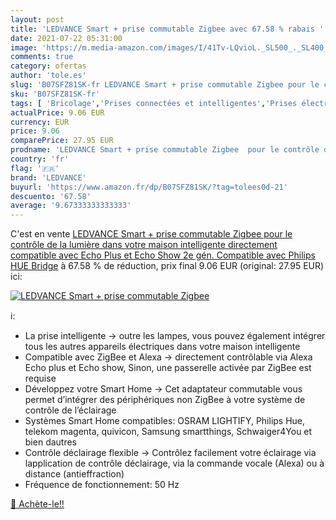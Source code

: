 ```yaml
---
layout: post
title: 'LEDVANCE Smart + prise commutable Zigbee avec 67.58 % rabais '
date: 2021-07-22 05:31:00
image: 'https://m.media-amazon.com/images/I/41Tv-LQvioL._SL500_._SL400_.jpg'
comments: true
category: ofertas
author: 'tole.es'
slug: 'B07SFZ81SK-fr LEDVANCE Smart + prise commutable Zigbee pour le contrôle...'
sku: 'B07SFZ81SK-fr'
tags: [ 'Bricolage','Prises connectées et intelligentes','Prises électriques et accessoires','ledvance','Électricité', ]
actualPrice: 9.06 EUR
currency: EUR
price: 9.06
comparePrice: 27.95 EUR
prodname: 'LEDVANCE Smart + prise commutable Zigbee  pour le contrôle de la lumière dans votre maison intelligente  directement compatible avec Echo Plus et Echo Show  2e gén.  Compatible avec Philips HUE Bridge'
country: 'fr'
flag: '🇫🇷'
brand: 'LEDVANCE'
buyurl: 'https://www.amazon.fr/dp/B07SFZ81SK/?tag=tolees0d-21'
descuento: '67.58'
average: '9.67333333333333'
---
```


C'est en vente [LEDVANCE Smart + prise commutable Zigbee  pour le contrôle de la lumière dans votre maison intelligente  directement compatible avec Echo Plus et Echo Show  2e gén.  Compatible avec Philips HUE Bridge](https://www.amazon.fr/dp/B07SFZ81SK/?tag=tolees0d-21)  à  67.58 % de réduction, prix final  9.06 EUR (original: 27.95 EUR) ici:

[![LEDVANCE Smart + prise commutable Zigbee](https://m.media-amazon.com/images/I/41Tv-LQvioL._SL500_._SL400_.jpg)](https://www.amazon.fr/dp/B07SFZ81SK/?tag=tolees0d-21)

ℹ️:

- La prise intelligente -> outre les lampes, vous pouvez également intégrer tous les autres appareils électriques dans votre maison intelligente
- Compatible avec ZigBee et Alexa -> directement contrôlable via Alexa Echo plus et Echo show, Sinon, une passerelle activée par ZigBee est requise
- Développez votre Smart Home -> Cet adaptateur commutable vous permet d’intégrer des périphériques non ZigBee à votre système de contrôle de l’éclairage
- Systèmes Smart Home compatibles: OSRAM LIGHTIFY, Philips Hue, telekom magenta, quivicon, Samsung smartthings, Schwaiger4You et bien dautres
- Contrôle déclairage flexible -> Contrôlez facilement votre éclairage via lapplication de contrôle déclairage, via la commande vocale (Alexa) ou à distance (antieffraction)
- Fréquence de fonctionnement: 50 Hz

[🛒 Achète-le!!](https://www.amazon.fr/dp/B07SFZ81SK/?tag=tolees0d-21)
